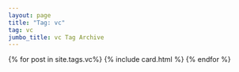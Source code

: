 ```yaml
---
layout: page
title: "Tag: vc"
tag: vc
jumbo_title: vc Tag Archive
---
```


{% for post in site.tags.vc%}
{% include card.html %}
{% endfor %}
